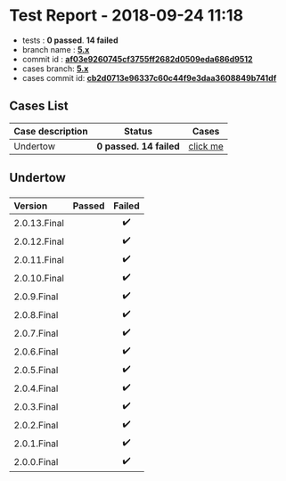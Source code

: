 # Test Report - 2018-09-24 11:18

- tests  : **0 passed**. **14 failed**
- branch name : **[5.x](https://github.com/apache/incubator-skywalking/tree/5.x)**
- commit id : **[af03e9260745cf3755ff2682d0509eda686d9512](https://github.com/apache/incubator-skywalking/commit/af03e9260745cf3755ff2682d0509eda686d9512)**
- cases branch: **[5.x](https://github.com/SkywalkingTest/skywalking-autotest-scenarios/tree/5.x)**
- cases commit id: **[cb2d0713e96337c60c44f9e3daa3608849b741df](https://github.com/SkywalkingTest/skywalking-autotest-scenarios/commit/cb2d0713e96337c60c44f9e3daa3608849b741df)**

## Cases List

| Case description | Status | Cases|
|:-----|:-----:|:-----:|
|Undertow| **0 passed. 14 failed**| [click me](#undertow) |

## Undertow

### 
|  Version     | Passed | Failed|
|:------------- |:-------:|:-----:|
| 2.0.13.Final  | |:heavy_check_mark:|
| 2.0.12.Final  | |:heavy_check_mark:|
| 2.0.11.Final  | |:heavy_check_mark:|
| 2.0.10.Final  | |:heavy_check_mark:|
| 2.0.9.Final  | |:heavy_check_mark:|
| 2.0.8.Final  | |:heavy_check_mark:|
| 2.0.7.Final  | |:heavy_check_mark:|
| 2.0.6.Final  | |:heavy_check_mark:|
| 2.0.5.Final  | |:heavy_check_mark:|
| 2.0.4.Final  | |:heavy_check_mark:|
| 2.0.3.Final  | |:heavy_check_mark:|
| 2.0.2.Final  | |:heavy_check_mark:|
| 2.0.1.Final  | |:heavy_check_mark:|
| 2.0.0.Final  | |:heavy_check_mark:|


